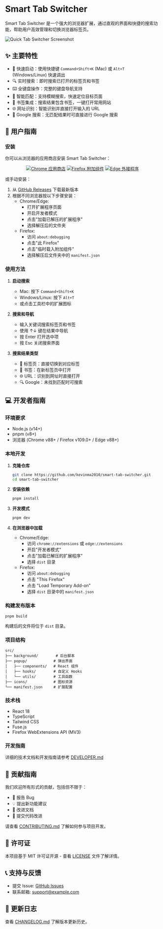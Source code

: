 # Smart Tab Switcher

Smart Tab Switcher 是一个强大的浏览器扩展，通过直观的界面和快捷的搜索功能，帮助用户高效管理和切换浏览器标签页。

![Quick Tab Switcher Screenshot](./screenshots/demo.png)

## ✨ 主要特性

- 🚀 快速启动：使用快捷键 `Command+Shift+K` (Mac) 或 `Alt+T` (Windows/Linux) 快速调出
- 🔍 实时搜索：即时搜索已打开的标签页和书签
- ⌨️ 全键盘操作：完整的键盘导航支持
- 🎯 智能匹配：支持模糊搜索，快速定位目标页面
- 🔖 书签集成：搜索结果包含书签，一键打开常用网站
- 🌐 网址识别：智能识别并直接打开输入的 URL
- 🔄 Google 搜索：无匹配结果时可直接进行 Google 搜索

## 📖 用户指南

### 安装

你可以从浏览器的应用商店安装 Smart Tab Switcher：

<div align="center">

[![Chrome 应用商店](https://img.shields.io/chrome-web-store/v/smart-tab-switcher?label=Chrome&style=for-the-badge&logo=google-chrome&logoColor=white)](https://chrome.google.com/webstore/detail/smart-tab-switcher)
[![Firefox 附加组件](https://img.shields.io/amo/v/smart-tab-switcher?label=Firefox&style=for-the-badge&logo=firefox&logoColor=white)](https://addons.mozilla.org/firefox/addon/smart-tab-switcher)
[![Edge 外接程序](https://img.shields.io/badge/Edge-v1.0.0-blue?style=for-the-badge&logo=microsoft-edge&logoColor=white)](https://microsoftedge.microsoft.com/addons/detail/smart-tab-switcher)

</div>

或手动安装：
1. 从 [GitHub Releases](https://github.com/kevinma2010/smart-tab-switcher/releases) 下载最新版本
2. 根据不同浏览器按以下步骤安装：
   - Chrome/Edge:
     * 打开扩展程序页面
     * 开启开发者模式
     * 点击"加载已解压的扩展程序"
     * 选择解压后的文件夹
   - Firefox:
     * 访问 `about:debugging`
     * 点击"此 Firefox"
     * 点击"临时载入附加组件"
     * 选择解压后文件夹中的 `manifest.json`

### 使用方法

1. **启动搜索**
   - Mac: 按下 `Command+Shift+K`
   - Windows/Linux: 按下 `Alt+T`
   - 或点击工具栏中的扩展图标

2. **搜索和导航**
   - 输入关键词搜索标签页和书签
   - 使用 ↑↓ 键在结果中导航
   - 按 Enter 打开选中项
   - 按 Esc 关闭搜索界面

3. **搜索结果类型**
   - 📑 标签页：直接切换到对应标签
   - 🔖 书签：在新标签页中打开
   - 🌐 URL：识别到网址时直接打开
   - 🔍 Google：未找到匹配时可搜索

## 💻 开发者指南

### 环境要求

- Node.js (v14+)
- pnpm (v8+)
- 浏览器 (Chrome v88+ / Firefox v109.0+ / Edge v88+)

### 本地开发

1. **克隆仓库**
   ```bash
   git clone https://github.com/kevinma2010/smart-tab-switcher.git
   cd smart-tab-switcher
   ```

2. **安装依赖**
   ```bash
   pnpm install
   ```

3. **开发模式**
   ```bash
   pnpm dev
   ```

4. **在浏览器中加载**
   - Chrome/Edge:
     * 访问 `chrome://extensions` 或 `edge://extensions`
     * 开启"开发者模式"
     * 点击"加载已解压的扩展程序"
     * 选择 `dist` 目录
   - Firefox:
     * 访问 `about:debugging`
     * 点击 "This Firefox"
     * 点击 "Load Temporary Add-on"
     * 选择 `dist` 目录中的 `manifest.json`

### 构建发布版本

```bash
pnpm build
```

构建后的文件将位于 `dist` 目录。

### 项目结构

```
src/
├── background/        # 后台脚本
├── popup/            # 弹出界面
│   ├── components/   # React 组件
│   ├── hooks/        # 自定义 Hooks
│   └── utils/        # 工具函数
├── icons/            # 图标资源
└── manifest.json     # 扩展配置
```

### 技术栈

- React 18
- TypeScript
- Tailwind CSS
- Fuse.js
- Firefox WebExtensions API (MV3)

### 开发指南

详细的技术文档和开发指南请参考 [DEVELOPER.md](./DEVELOPER.md)

## 🤝 贡献指南

我们欢迎所有形式的贡献，包括但不限于：

- 🐛 报告 Bug
- 💡 提出新功能建议
- 📝 改进文档
- 🔧 提交代码改进

请查看 [CONTRIBUTING.md](./CONTRIBUTING.md) 了解如何参与项目开发。

## 📄 许可证

本项目基于 MIT 许可证开源 - 查看 [LICENSE](./LICENSE) 文件了解详情。

## 📞 支持与反馈

- 提交 Issue: [GitHub Issues](https://github.com/yourusername/smart-tab-switcher/issues)
- 联系邮箱: support@example.com

## 🔄 更新日志

查看 [CHANGELOG.md](./CHANGELOG.md) 了解版本更新历史。